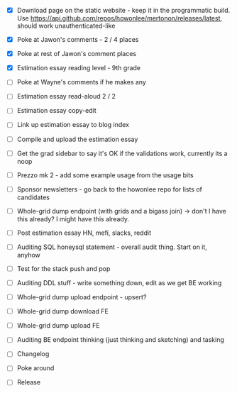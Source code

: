 - [x] Download page on the static website - keep it in the programmatic build. Use https://api.github.com/repos/howonlee/mertonon/releases/latest, should work unauthenticated-like
- [x] Poke at Jawon's comments - 2 / 4 places
- [x] Poke at rest of Jawon's comment places
- [x] Estimation essay reading level - 9th grade

- [ ] Poke at Wayne's comments if he makes any
- [ ] Estimation essay read-aloud 2 / 2
- [ ] Estimation essay copy-edit
- [ ] Link up estimation essay to blog index
- [ ] Compile and upload the estimation essay
- [ ] Get the grad sidebar to say it's OK if the validations work, currently its a noop

- [ ] Prezzo mk 2 - add some example usage from the usage bits
- [ ] Sponsor newsletters - go back to the howonlee repo for lists of candidates
- [ ] Whole-grid dump endpoint (with grids and a bigass join) -> don't I have this already? I might have this already.

- [ ] Post estimation essay HN, mefi, slacks, reddit
- [ ] Auditing SQL honeysql statement - overall audit thing. Start on it, anyhow
- [ ] Test for the stack push and pop

- [ ] Auditing DDL stuff - write something down, edit as we get BE working
- [ ] Whole-grid dump upload endpoint - upsert?

- [ ] Whole-grid dump download FE
- [ ] Whole-grid dump upload FE

- [ ] Auditing BE endpoint thinking (just thinking and sketching) and tasking
- [ ] Changelog
- [ ] Poke around
- [ ] Release
